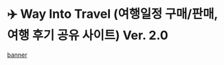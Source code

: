 # ✈️ Way Into Travel (여행일정 구매/판매, 여행 후기 공유 사이트) Ver. 2.0

[banner](https://github.com/shahmaran0207/Member_project/blob/main/WIT%20ver2.0/ReadmeImages/wit.png)
